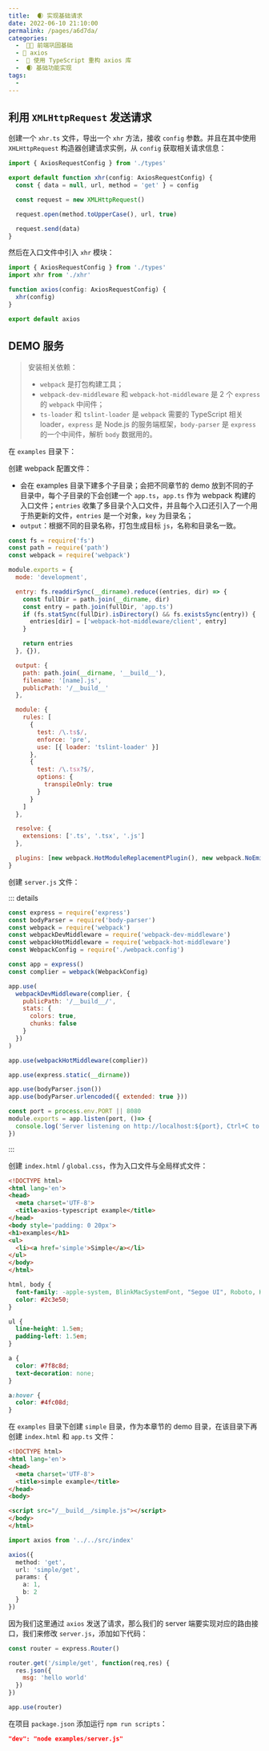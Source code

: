 ```yaml
---
title:  🌒 实现基础请求
date: 2022-06-10 21:10:00
permalink: /pages/a6d7da/
categories:
  -  🚶🏻 前端巩固基础
  - 🚟 axios
  -  💽 使用 TypeScript 重构 axios 库
  -  🌒 基础功能实现
tags:
  - 
---
```

## 利用 `XMLHttpRequest` 发送请求

创建一个 `xhr.ts` 文件，导出一个 `xhr` 方法，接收 `config` 参数。并且在其中使用 `XHLHttpRequest` 构造器创建请求实例，从 `config` 获取相关请求信息：

```typescript
import { AxiosRequestConfig } from './types'

export default function xhr(config: AxiosRequestConfig) {
  const { data = null, url, method = 'get' } = config

  const request = new XMLHttpRequest()

  request.open(method.toUpperCase(), url, true)

  request.send(data)
}
```



然后在入口文件中引入 `xhr` 模块：

```typescript
import { AxiosRequestConfig } from './types'
import xhr from './xhr'

function axios(config: AxiosRequestConfig) {
  xhr(config)
}

export default axios
```



## DEMO 服务



> 安装相关依赖：
>
> + `webpack` 是打包构建工具；
> + `webpack-dev-middleware` 和 `webpack-hot-middleware` 是 2 个 `express` 的 `webpack` 中间件；
> + `ts-loader` 和 `tslint-loader` 是 `webpack` 需要的 TypeScript 相关 loader，`express` 是 Node.js 的服务端框架，`body-parser` 是 `express` 的一个中间件，解析 `body` 数据用的。



在 `examples` 目录下：

创建 webpack 配置文件：

+ 会在 examples 目录下建多个子目录；会把不同章节的 demo 放到不同的子目录中，每个子目录的下会创建一个 `app.ts`，`app.ts` 作为 webpack 构建的入口文件；`entries` 收集了多目录个入口文件，并且每个入口还引入了一个用于热更新的文件，`entries` 是一个对象，`key` 为目录名；
+ `output`：根据不同的目录名称，打包生成目标 `js`，名称和目录名一致。

```js
const fs = require('fs')
const path = require('path')
const webpack = require('webpack')

module.exports = {
  mode: 'development',

  entry: fs.readdirSync(__dirname).reduce((entries, dir) => {
    const fullDir = path.join(__dirname, dir)
    const entry = path.join(fullDir, 'app.ts')
    if (fs.statSync(fullDir).isDirectory() && fs.existsSync(entry)) {
      entries[dir] = ['webpack-hot-middleware/client', entry]
    }

    return entries
  }, {}),

  output: {
    path: path.join(__dirname, '__build__'),
    filename: '[name].js',
    publicPath: '/__build__'
  },

  module: {
    rules: [
      {
        test: /\.ts$/,
        enforce: 'pre',
        use: [{ loader: 'tslint-loader' }]
      },
      {
        test: /\.tsx?$/,
        options: {
          transpileOnly: true
        }
      }
    ]
  },

  resolve: {
    extensions: ['.ts', '.tsx', '.js']
  },

  plugins: [new webpack.HotModuleReplacementPlugin(), new webpack.NoEmitOnErrorsPlugin()]
}
```



创建 `server.js` 文件：

::: details

```js
const express = require('express')
const bodyParser = require('body-parser')
const webpack = require('webpack')
const webpackDevMiddleware = require('webpack-dev-middleware')
const webpackHotMiddleware = require('webpack-hot-middleware')
const WebpackConfig = require('./webpack.config')

const app = express()
const complier = webpack(WebpackConfig)

app.use(
  webpackDevMiddleware(complier, {
    publicPath: '/__build__/',
    stats: {
      colors: true,
      chunks: false
    }
  })
)

app.use(webpackHotMiddleware(complier))

app.use(express.static(__dirname))

app.use(bodyParser.json())
app.use(bodyParser.urlencoded({ extended: true }))

const port = process.env.PORT || 8080
module.exports = app.listen(port, ()=> {
  console.log('Server listening on http://localhost:${port}, Ctrl+C to stop')
})
```

:::



创建 `index.html` / `global.css`，作为入口文件与全局样式文件：

```html
<!DOCTYPE html>
<html lang='en'>
<head>
  <meta charset='UTF-8'>
  <title>axios-typescript example</title>
</head>
<body style='padding: 0 20px'>
<h1>examples</h1>
<ul>
  <li><a href='simple'>Simple</a></li>
</ul>
</body>
</html>
```

```css
html, body {
  font-family: -apple-system, BlinkMacSystemFont, "Segoe UI", Roboto, Helvetica, Arial, sans-serif, "Apple Color Emoji", "Segoe UI Emoji", "Segoe UI Symbol";
  color: #2c3e50;
}

ul {
  line-height: 1.5em;
  padding-left: 1.5em;
}

a {
  color: #7f8c8d;
  text-decoration: none;
}

a:hover {
  color: #4fc08d;
}
```



在 `examples` 目录下创建 `simple` 目录，作为本章节的 demo 目录，在该目录下再创建 `index.html` 和 `app.ts` 文件：

```html
<!DOCTYPE html>
<html lang='en'>
<head>
  <meta charset='UTF-8'>
  <title>simple example</title>
</head>
<body>

<script src="/__build__/simple.js"></script>
</body>
</html>
```



```typescript
import axios from '../../src/index'

axios({
  method: 'get',
  url: 'simple/get',
  params: {
    a: 1,
    b: 2
  }
})
```



因为我们这里通过 `axios` 发送了请求，那么我们的 server 端要实现对应的路由接口，我们来修改 `server.js`，添加如下代码：

```js
const router = express.Router()

router.get('/simple/get', function(req,res) {
  res.json({
    msg: 'hello world'
  })
})

app.use(router)
```



在项目 `package.json` 添加运行 `npm run scripts`：

```json
"dev": "node examples/server.js"
```



